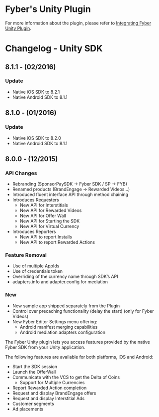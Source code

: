 # Fyber's Unity Plugin

For more information about the plugin, please refer to [Integrating Fyber Unity Plugin](http://developer.fyber.com/content/current/unity).


# Changelog - Unity SDK

## 8.1.1 - (02/2016)

### Update

* Native iOS SDK to 8.2.1
* Native Android SDK to 8.1.1

## 8.1.0 - (01/2016)

### Update

* Native iOS SDK to 8.2.0
* Native Android SDK to 8.1.1

## 8.0.0 - (12/2015)

### API Changes

* Rebranding (SponsorPaySDK -> Fyber SDK / SP -> FYB)
* Renamed products (BrandEngage -> Rewarded Videos…)
* Introduced fluent interface API through method chaining
* Introduces Requesters
    - New API for Interstitials
    - New API for Rewarded Videos
    - New API for Offer Wall
    - New API for Starting the SDK
    - New API for Virtual Currency
*  Introduces Reporters
    - New API to report Installs
    - New API to report Rewarded Actions

### Feature Removal

* Use of multiple AppIds
* Use of credentials token
* Overriding of the currency name through SDK’s API
* adapters.info and adapter.config for mediation


### New

* New sample app shipped separately from the Plugin
* Control over precaching functionality (delay the start) (only for Fyber Videos)
* New Fyber Editor Settings menu offering:
  * Android manifest merging capabilities
  * Android mediation adapters configuration


The Fyber Unity plugin lets you access features provided by the native Fyber SDK from your Unity application.

The following features are available for both platforms, iOS and Android:

* Start the SDK session
* Launch the OfferWall
* Communicate with the VCS to get the Delta of Coins
	* Support for Multiple Currencies
* Report Rewarded Action completion
* Request and display BrandEngage offers
* Request and display Interstitial Ads
* Customer segments
* Ad placements
